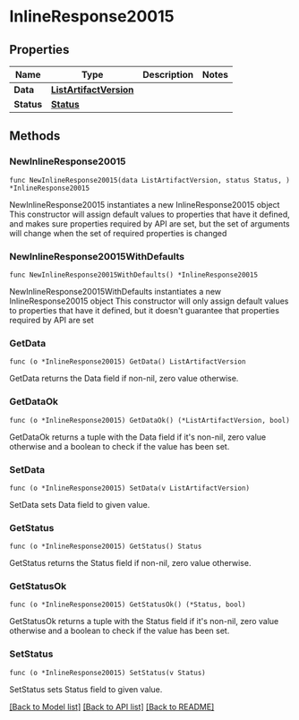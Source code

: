 # InlineResponse20015

## Properties

Name | Type | Description | Notes
------------ | ------------- | ------------- | -------------
**Data** | [**ListArtifactVersion**](ListArtifactVersion.md) |  | 
**Status** | [**Status**](Status.md) |  | 

## Methods

### NewInlineResponse20015

`func NewInlineResponse20015(data ListArtifactVersion, status Status, ) *InlineResponse20015`

NewInlineResponse20015 instantiates a new InlineResponse20015 object
This constructor will assign default values to properties that have it defined,
and makes sure properties required by API are set, but the set of arguments
will change when the set of required properties is changed

### NewInlineResponse20015WithDefaults

`func NewInlineResponse20015WithDefaults() *InlineResponse20015`

NewInlineResponse20015WithDefaults instantiates a new InlineResponse20015 object
This constructor will only assign default values to properties that have it defined,
but it doesn't guarantee that properties required by API are set

### GetData

`func (o *InlineResponse20015) GetData() ListArtifactVersion`

GetData returns the Data field if non-nil, zero value otherwise.

### GetDataOk

`func (o *InlineResponse20015) GetDataOk() (*ListArtifactVersion, bool)`

GetDataOk returns a tuple with the Data field if it's non-nil, zero value otherwise
and a boolean to check if the value has been set.

### SetData

`func (o *InlineResponse20015) SetData(v ListArtifactVersion)`

SetData sets Data field to given value.


### GetStatus

`func (o *InlineResponse20015) GetStatus() Status`

GetStatus returns the Status field if non-nil, zero value otherwise.

### GetStatusOk

`func (o *InlineResponse20015) GetStatusOk() (*Status, bool)`

GetStatusOk returns a tuple with the Status field if it's non-nil, zero value otherwise
and a boolean to check if the value has been set.

### SetStatus

`func (o *InlineResponse20015) SetStatus(v Status)`

SetStatus sets Status field to given value.



[[Back to Model list]](../README.md#documentation-for-models) [[Back to API list]](../README.md#documentation-for-api-endpoints) [[Back to README]](../README.md)


